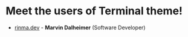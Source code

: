 # Meet the users of Terminal theme!

<!--
TEMPLATE:

- https://radoslawkoziel.pl — **Radek Kozieł** (Software designer and developer)

-->

- [rinma.dev](https://rinma.dev) - **Marvin Dalheimer** (Software Developer)
